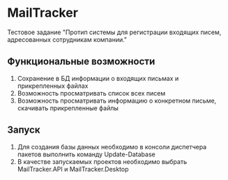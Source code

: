 # MailTracker
Тестовое задание "Протип системы для регистрации входящих писем, адресованных сотрудникам компании."
## Функциональные возможности
1. Сохранение в БД информации о входящих письмах и прикрепленных файлах
2. Возможность просматривать список всех писем
3. Возможность просматривать информацию о конкретном письме, скачивать прикрепленные файлы 
## Запуск
1. Для создания базы данных необходимо в консоли диспетчера пакетов выполнить команду Update-Database
2. В качестве запускаемых проектов необходимо выбрать MailTracker.API и MailTracker.Desktop
